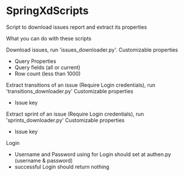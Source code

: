 # SpringXdScripts
Script to download issues report and extract its properties

What you can do with these scripts

Download issues, run 'issues_downloader.py'.
Customizable properties
- Query Properties
- Query fields (all or current)
- Row count (less than 1000)

Extract transitions of an issue (Require Login credentials), run 'transitions_downloader.py'
Customizable properties
- Issue key

Extract sprint of an issue (Require Login credentials), run 'sprints_downloader.py'
Customizable properties
- Issue key

Login
* Username and Password using for Login should set at authen.py (username & password)
* successful Login should return nothing
